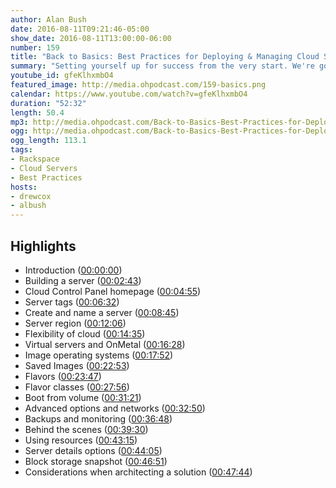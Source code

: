 ```yaml
---
author: Alan Bush
date: 2016-08-11T09:21:46-05:00
show_date: 2016-08-11T13:00:00-06:00
number: 159
title: "Back to Basics: Best Practices for Deploying & Managing Cloud Servers"
summary: "Setting yourself up for success from the very start. We're going to walk through the server build with an eye toward the implications and value in every decision."
youtube_id: gfeKlhxmbO4
featured_image: http://media.ohpodcast.com/159-basics.png
calendar: https://www.youtube.com/watch?v=gfeKlhxmbO4
duration: "52:32"
length: 50.4
mp3: http://media.ohpodcast.com/Back-to-Basics-Best-Practices-for-Deploying-Managing-Cloud-Servers.mp3
ogg: http://media.ohpodcast.com/Back-to-Basics-Best-Practices-for-Deploying-Managing-Cloud-Servers.ogg
ogg_length: 113.1
tags:
- Rackspace
- Cloud Servers
- Best Practices
hosts:
- drewcox
- albush
---
```


<!--more-->

## Highlights

- Introduction ([00:00:00](https://youtu.be/gfeKlhxmbO4?t=00h00m00s))
- Building a server ([00:02:43](https://youtu.be/gfeKlhxmbO4?t=00h02m43s))
- Cloud Control Panel homepage ([00:04:55](https://youtu.be/gfeKlhxmbO4?t=00h04m55s))
- Server tags ([00:06:32](https://youtu.be/gfeKlhxmbO4?t=00h06m32s))
- Create and name a server ([00:08:45](https://youtu.be/gfeKlhxmbO4?t=00h08m45s))
- Server region ([00:12:06](https://youtu.be/gfeKlhxmbO4?t=00h12m06s))
- Flexibility of cloud ([00:14:35](https://youtu.be/gfeKlhxmbO4?t=00h14m35s))
- Virtual servers and OnMetal ([00:16:28](https://youtu.be/gfeKlhxmbO4?t=00h16m28s))
- Image operating systems ([00:17:52](https://youtu.be/gfeKlhxmbO4?t=00h17m52s))
- Saved Images ([00:22:53](https://youtu.be/gfeKlhxmbO4?t=00h22m53s))
- Flavors ([00:23:47](https://youtu.be/gfeKlhxmbO4?t=00h23m47s))
- Flavor classes ([00:27:56](https://youtu.be/gfeKlhxmbO4?t=00h27m56s))
- Boot from volume ([00:31:21](https://youtu.be/gfeKlhxmbO4?t=00h31m21s))
- Advanced options and networks ([00:32:50](https://youtu.be/gfeKlhxmbO4?t=00h32m50s))
- Backups and monitoring ([00:36:48](https://youtu.be/gfeKlhxmbO4?t=00h36m48s))
- Behind the scenes ([00:39:30](https://youtu.be/gfeKlhxmbO4?t=00h39m30s))
- Using resources ([00:43:15](https://youtu.be/gfeKlhxmbO4?t=00h43m15s))
- Server details options ([00:44:05](https://youtu.be/gfeKlhxmbO4?t=00h44m05s))
- Block storage snapshot ([00:46:51](https://youtu.be/gfeKlhxmbO4?t=00h46m51s))
- Considerations when architecting a solution ([00:47:44](https://youtu.be/gfeKlhxmbO4?t=00h47m44s))
